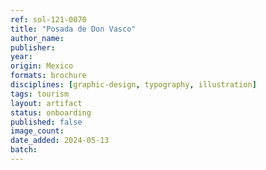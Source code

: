 ```yaml
---
ref: sol-121-0070
title: "Posada de Don Vasco"
author_name:
publisher:
year:
origin: Mexico
formats: brochure
disciplines: [graphic-design, typography, illustration]
tags: tourism
layout: artifact
status: onboarding
published: false
image_count:
date_added: 2024-05-13
batch:
---
```

